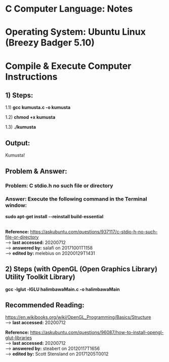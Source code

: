 # C Computer Language: Notes
# Operating System: Ubuntu Linux (Breezy Badger 5.10)
# Compile & Execute Computer Instructions
## 1) Steps:
1.1) <b>gcc kumusta.c -o kumusta</b>

1.2) <b>chmod +x kumusta</b>

1.3) <b>./kumusta</b>

## Output:
Kumusta!

## Problem & Answer:
### Problem: C stdio.h no such file or directory
### Answer: Execute the following command in the Terminal window:<br/>
<b>sudo apt-get install --reinstall build-essential</b><br/><br/>

<b>Reference:</b> https://askubuntu.com/questions/937117/c-stdio-h-no-such-file-or-directory<br/>
--> <b>last accessed:</b> 20200712<br/>
--> <b>answered by:</b> salafi on 20171001T1158<br/>
--> <b>edited by:</b> melebius on 20200129T1431

## 2) Steps (with OpenGL (Open Graphics Library) Utility Toolkit Library)
<b>gcc -lglut -lGLU halimbawaMain.c -o halimbawaMain</b>

## Recommended Reading:
https://en.wikibooks.org/wiki/OpenGL_Programming/Basics/Structure<br/>
--> <b>last accessed:</b> 20200712<br/>

<b>Reference:</b> https://askubuntu.com/questions/96087/how-to-install-opengl-glut-libraries<br/>
--> <b>last accessed:</b> 20200712<br/>
--> <b>answered by:</b> steabert on 20120117T1656<br/>
--> <b>edited by:</b> Scott Stensland on 20171205T0012

